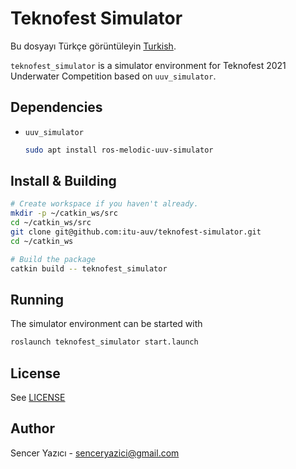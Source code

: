 # Teknofest Simulator
Bu dosyayı Türkçe görüntüleyin [Turkish](README.md).

`teknofest_simulator` is a simulator environment for Teknofest 2021 Underwater Competition based on `uuv_simulator`.

## Dependencies
- `uuv_simulator`
  ```sh
  sudo apt install ros-melodic-uuv-simulator
  ```

## Install & Building
```sh
# Create workspace if you haven't already.
mkdir -p ~/catkin_ws/src
cd ~/catkin_ws/src
git clone git@github.com:itu-auv/teknofest-simulator.git
cd ~/catkin_ws

# Build the package
catkin build -- teknofest_simulator
```

## Running
The simulator environment can be started with
```sh
roslaunch teknofest_simulator start.launch
```


## License
See [LICENSE](LICENSE)

## Author
Sencer Yazıcı - [senceryazici@gmail.com](mailto:senceryazici@gmail.com)